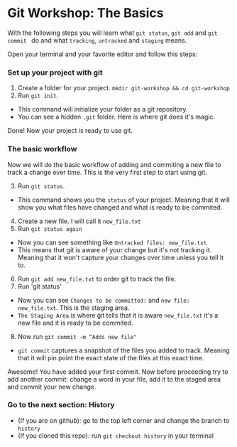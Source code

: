 # Git Workshop: The Basics

With the following steps you will learn what `git status`, `git add` and `git commit ` do and what `tracking`, `untracked` and `staging` means.

Open your terminal and your favorite editor and follow this steps:

### Set up your project with git

1. Create a folder for your project. `mkdir git-workshop && cd git-workshop`
2. Run `git init`.
  * This command will initialize your folder as a git repository.
  * You can see a hidden `.git` folder. Here is where git does it's magic.

Done! Now your project is ready to use git.

### The basic workflow

Now we will do the basic workflow of adding and commiting a new file to track a change over time. This is the very first step to start using git.

3. Run `git status`.
  * This command shows you the `status` of your project. Meaning that it will show you what files have changed and what is ready to be commited.
4. Create a new file. I will call it `new_file.txt`
5. Run `git status again`
  * Now you can see something like `Untracked files: new_file.txt`
  * This means that git is aware of your change but it's not tracking it. Meaning that it won't capture your changes over time unless you tell it to.
6. Run `git add new_file.txt` to order git to track the file.
7. Run 'git status'
  * Now you can see `Changes to be committed:` and `new file: new_file.txt`. This is the staging area.
  * `The Staging Area` is where git tells that it is aware `new_file.txt` it's a new file and it is ready to be commited.
8. Now run `git commit -m “Adds new file"`
  *  `git commit` captures a snapshot of the files you added to track. Meaning that it will pin point the exact state of the files at this exact time.

Awesome! You have added your first commit. Now before proceeding try to add another commit: change a word in your file, add it to the staged area and commit your new change.

### Go to the next section: History

* (If you are on github): go to the top left corner and change the branch to `history`
* (If you cloned this repo): run `git checkout history` in your terminal
